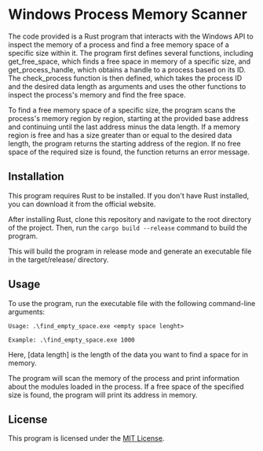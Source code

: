 # Windows Process Memory Scanner
The code provided is a Rust program that interacts with the Windows API to inspect the memory of a process and find a free memory space of a specific size within it. The program first defines several functions, including get_free_space, which finds a free space in memory of a specific size, and get_process_handle, which obtains a handle to a process based on its ID. The check_process function is then defined, which takes the process ID and the desired data length as arguments and uses the other functions to inspect the process's memory and find the free space.

To find a free memory space of a specific size, the program scans the process's memory region by region, starting at the provided base address and continuing until the last address minus the data length. If a memory region is free and has a size greater than or equal to the desired data length, the program returns the starting address of the region. If no free space of the required size is found, the function returns an error message.

## Installation
This program requires Rust to be installed. If you don't have Rust installed, you can download it from the official website.

After installing Rust, clone this repository and navigate to the root directory of the project. Then, run the 
`cargo build --release` command to build the program.

This will build the program in release mode and generate an executable file in the target/release/ directory.

## Usage
To use the program, run the executable file with the following command-line arguments:

 `Usage: .\find_empty_space.exe <empty space lenght>`
 
 `Example: .\find_empty_space.exe 1000`


Here, [data length] is the length of the data you want to find a space for in memory.

The program will scan the memory of the process and print information about the modules loaded in the process. If a free space of the specified size is found, the program will print its address in memory.

## License
This program is licensed under the [MIT License](https://github.com/kuzeyardabulut/find-free-space-rs/blob/main/LICENSE).





